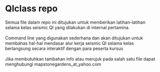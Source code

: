 # QIclass repo 
Semua file dalam repo ini ditujukan untuk memberikan latihan-latihan selama kelas seismic QI yang dilakukan di internal pertamina. 
<br><br>Command line yang digunakan sederhana dan akan ditujukan untuk membahas hal-hal mendasar alur kerja seismic QI selama kelas berlangsung secara interaktif dengan para peserta kursus
<br><br>Jika membutuhkan tambahan info atau merujuk pada salah satu file dapat menghubungi mapstonegardens_at_yahoo.com

